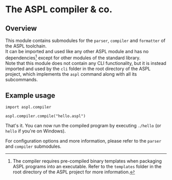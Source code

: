# The ASPL compiler & co.
## Overview
This module contains submodules for the `parser`, `compiler` and `formatter` of the ASPL toolchain.
<br>It can be imported and used like any other ASPL module and has no dependencies[^1] except for other modules of the standard library.
<br>Note that this module does not contain any CLI functionality, but it is instead imported and used by the `cli` folder in the root directory of the ASPL project, which implements the `aspl` command along with all its subcommands.

[^1]: The compiler requires pre-compiled binary templates when packaging ASPL programs into an executable. Refer to the `templates` folder in the root directory of the ASPL project for more information.

## Example usage
```aspl
import aspl.compiler

aspl.compiler.compile("hello.aspl")
```
That's it. You can now run the compiled program by executing `./hello` (or `hello` if you're on Windows).

For configuration options and more information, please refer to the `parser` and `compiler` submodules.